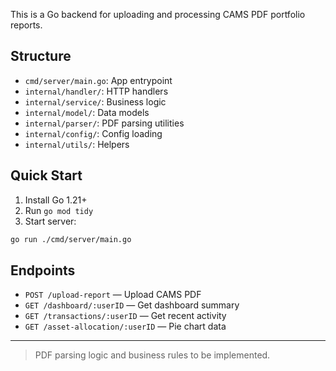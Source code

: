 
This is a Go backend for uploading and processing CAMS PDF portfolio reports.

## Structure

- `cmd/server/main.go`: App entrypoint
- `internal/handler/`: HTTP handlers
- `internal/service/`: Business logic
- `internal/model/`: Data models
- `internal/parser/`: PDF parsing utilities
- `internal/config/`: Config loading
- `internal/utils/`: Helpers

## Quick Start

1. Install Go 1.21+
2. Run `go mod tidy`
3. Start server:

```sh
go run ./cmd/server/main.go
```

## Endpoints

- `POST /upload-report` — Upload CAMS PDF
- `GET /dashboard/:userID` — Get dashboard summary
- `GET /transactions/:userID` — Get recent activity
- `GET /asset-allocation/:userID` — Pie chart data

---

> PDF parsing logic and business rules to be implemented.
